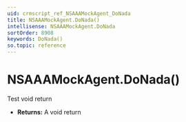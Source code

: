 ```yaml
---
uid: crmscript_ref_NSAAAMockAgent_DoNada
title: NSAAAMockAgent.DoNada()
intellisense: NSAAAMockAgent.DoNada
sortOrder: 8908
keywords: DoNada()
so.topic: reference
---
```


# NSAAAMockAgent.DoNada()

Test void return

* **Returns:** A void return

